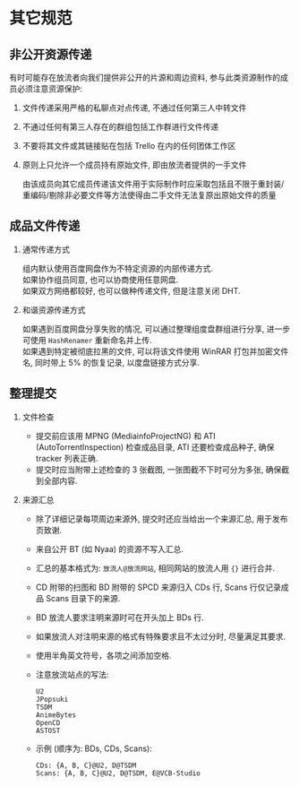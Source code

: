 # 其它规范

## 非公开资源传递

有时可能存在放流者向我们提供非公开的片源和周边资料, 参与此类资源制作的成员必须注意资源保护:

1. 文件传递采用严格的私聊点对点传递, 不通过任何第三人中转文件
2. 不通过任何有第三人存在的群组包括工作群进行文件传递
3. 不要将其文件或其链接贴在包括 Trello 在内的任何团体工作区
4. 原则上只允许一个成员持有原始文件, 即由放流者提供的一手文件

    由该成员向其它成员传递该文件用于实际制作时应采取包括且不限于重封装/重编码/剔除非必要文件等方法使得由二手文件无法复原出原始文件的质量

## 成品文件传递

1. 通常传递方式

    组内默认使用百度网盘作为不特定资源的内部传递方式.  
    如果协作组员同意, 也可以协商使用任意网盘.  
    如果双方网络都较好, 也可以做种传递文件, 但是注意关闭 DHT.

2. 和谐资源传递方式

    如果遇到百度网盘分享失败的情况, 可以通过整理组度盘群组进行分享, 进一步可使用 `HashRenamer`​ 重新命名并上传.  
    如果遇到特定被彻底拉黑的文件, 可以将该文件使用 WinRAR 打包并加密文件名, 同时带上 5% 的恢复记录, 以度盘链接方式分享.

## 整理提交

1. 文件检查

    - 提交前应该用 MPNG (MediainfoProjectNG) 和 ATI (AutoTorrentInspection) 检查成品目录, ATI 还要检查成品种子, 确保 tracker 列表正确.  
    - 提交时应当附带上述检查的 3 张截图, 一张图截不下时可分为多张, 确保截到全部内容.

2. 来源汇总

    - 除了详细记录每项周边来源外, 提交时还应当给出一个来源汇总, 用于发布页致谢.
    - 来自公开 BT (如 Nyaa) 的资源不写入汇总.
    - 汇总的基本格式为: `放流人@放流网站`, 相同网站的放流人用 `{}` 进行合并.
    - CD 附带的扫图和 BD 附带的 SPCD 来源归入 CDs 行, Scans 行仅记录成品 Scans 目录下的来源.
    - BD 放流人要求注明来源时可在开头加上 BDs 行.
    - 如果放流人对注明来源的格式有特殊要求且不太过分时, 尽量满足其要求.
    - 使用半角英文符号，各项之间添加空格.
    - 注意放流站点的写法:
    
        ```text
        U2
        JPopsuki
        TSDM
        AnimeBytes
        OpenCD
        ASTOST
        ```
    - 示例 (顺序为: BDs, CDs, Scans):
    
        ```text
        CDs: {A, B, C}@U2, D@TSDM
        Scans: {A, B, C}@U2, D@TSDM, E@VCB-Studio
        ```
